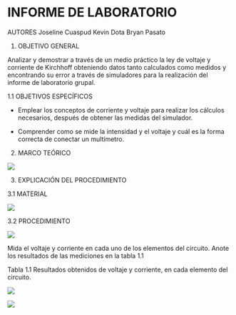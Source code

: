 # **INFORME DE LABORATORIO**

AUTORES  Joseline Cuaspud Kevin Dota  Bryan Pasato 

1. OBJETIVO GENERAL 

Analizar y demostrar a través de un medio práctico la ley de voltaje y corriente de Kirchhoff obteniendo datos tanto calculados como medidos y encontrando su error a través de simuladores para la realización del informe de laboratorio grupal.

1.1 OBJETIVOS ESPECÍFICOS

- Emplear los conceptos de corriente y voltaje para realizar los cálculos necesarios, después de obtener las medidas del simulador.

- Comprender como se mide la intensidad y el voltaje y cuál es la forma correcta de conectar un multímetro.

2. MARCO TEÓRICO

![](https://user-images.githubusercontent.com/84998005/120406308-26a25d00-c310-11eb-91cd-45971965e094.png)

3. EXPLICACIÓN DEL PROCEDIMIENTO 

3.1 MATERIAL 

![](https://user-images.githubusercontent.com/84998005/120407756-63bc1e80-c313-11eb-8032-494c8cb47d8b.png)

3.2 PROCEDIMIENTO 

![](https://user-images.githubusercontent.com/84998005/120408455-afbb9300-c314-11eb-8ee4-5a80177847dd.png)

Mida el voltaje y corriente en cada uno de los elementos del circuito. Anote los resultados de las mediciones en la tabla 1.1



Tabla 1.1 Resultados obtenidos de voltaje y corriente, en cada elemento del circuito.

![](https://user-images.githubusercontent.com/84998005/120411022-b993c500-c319-11eb-8083-74060a4328b4.png)

![](https://user-images.githubusercontent.com/84998005/120411016-b7ca0180-c319-11eb-94c7-655898fa3a83.png)




